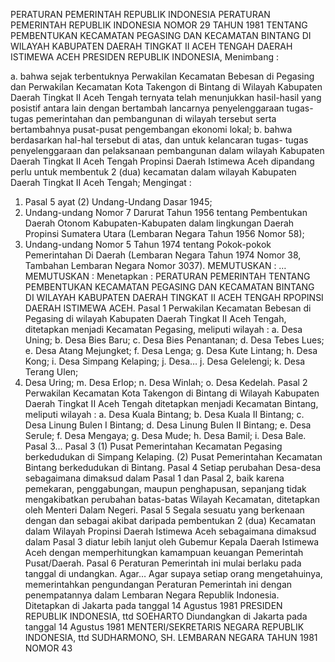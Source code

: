  PERATURAN PEMERINTAH REPUBLIK INDONESIA PERATURAN PEMERINTAH REPUBLIK INDONESIA NOMOR 29 TAHUN 1981 TENTANG PEMBENTUKAN KECAMATAN PEGASING DAN KECAMATAN BINTANG DI WILAYAH KABUPATEN DAERAH TINGKAT II ACEH TENGAH DAERAH ISTIMEWA ACEH PRESIDEN REPUBLIK INDONESIA,
Menimbang :

a. bahwa sejak terbentuknya Perwakilan Kecamatan Bebesan di Pegasing dan Perwakilan Kecamatan Kota Takengon di Bintang di Wilayah Kabupaten Daerah Tingkat II Aceh Tengah ternyata telah menunjukkan hasil-hasil yang posistif antara lain dengan bertambah lancarnya penyelenggaraan tugas-tugas pemerintahan dan pembangunan di wilayah tersebut serta bertambahnya pusat-pusat pengembangan ekonomi lokal;
b. bahwa berdasarkan hal-hal tersebut di atas, dan untuk kelancaran tugas- tugas penyelenggaraan dan pelaksanaan pembangunan dalam wilayah Kabupaten Daerah Tingkat II Aceh Tengah Propinsi Daerah Istimewa Aceh dipandang perlu untuk membentuk 2 (dua) kecamatan dalam wilayah Kabupaten Daerah Tingkat II Aceh Tengah;
Mengingat :

1. Pasal 5 ayat (2) Undang-Undang Dasar 1945;
2. Undang-undang Nomor 7 Darurat Tahun 1956 tentang Pembentukan Daerah Otonom Kabupaten-Kabupaten dalam lingkungan Daerah Propinsi Sumatera Utara (Lembaran Negara Tahun 1956 Nomor 58);
3. Undang-undang Nomor 5 Tahun 1974 tentang Pokok-pokok Pemerintahan Di Daerah (Lembaran Negara Tahun 1974 Nomor 38, Tambahan Lembaran Negara Nomor 3037).
MEMUTUSKAN :
 …
MEMUTUSKAN :
 Menetapkan : PERATURAN PEMERINTAH TENTANG PEMBENTUKAN KECAMATAN PEGASING DAN KECAMATAN BINTANG DI WILAYAH KABUPATEN DAERAH TINGKAT II ACEH TENGAH RPOPINSI DAERAH ISTIMEWA ACEH.
Pasal 1
Perwakilan Kecamatan Bebesan di Pegasing di wilayah Kabupaten Daerah Tingkat II Aceh Tengah, ditetapkan menjadi Kecamatan Pegasing, meliputi wilayah :
a. Desa Uning;
b. Desa Bies Baru;
c. Desa Bies Penantanan;
d. Desa Tebes Lues;
e. Desa Atang Mejungket;
f. Desa Lenga;
g. Desa Kute Lintang;
h. Desa Kong;
i. Desa Simpang Kelaping;
j. Desa… j. Desa Gelelengi;
k. Desa Terang Ulen;
1. Desa Uring;
m. Desa Erlop;
n. Desa Winlah;
o. Desa Kedelah.
Pasal 2
Perwakilan Kecamatan Kota Takengon di Bintang di Wilayah Kabupaten Daerah Tingkat II Aceh Tengah ditetapkan menjadi Kecamatan Bintang, meliputi wilayah :
a. Desa Kuala Bintang;
b. Desa Kuala II Bintang;
c. Desa Linung Bulen I Bintang;
d. Desa Linung Bulen II Bintang;
e. Desa Serule;
f. Desa Mengaya;
g. Desa Mude;
h. Desa Bamil;
i. Desa Bale. Pasal 3…
Pasal 3
(1) Pusat Pemerintahan Kecamatan Pegasing berkedudukan di Simpang Kelaping.
(2) Pusat Pemerintahan Kecamatan Bintang berkedudukan di Bintang.
Pasal 4
Setiap perubahan Desa-desa sebagaimana dimaksud dalam Pasal 1 dan Pasal 2, baik karena pemekaran, penggabungan, maupun penghapusan, sepanjang tidak mengakibatkan perubahan batas-batas Wilayah Kecamatan, ditetapkan oleh Menteri Dalam Negeri.
Pasal 5
Segala sesuatu yang berkenaan dengan dan sebagai akibat daripada pembentukan 2 (dua) Kecamatan dalam Wilayah Propinsi Daerah Istimewa Aceh sebagaimana dimaksud dalam Pasal 3 diatur lebih lanjut oleh Gubemur Kepala Daerah Istimewa Aceh dengan memperhitungkan kamampuan keuangan Pemerintah Pusat/Daerah.
Pasal 6
Peraturan Pemerintah ini mulai berlaku pada tanggal di undangkan. Agar… Agar supaya setiap orang mengetahuinya, memerintahkan pengundangan Peraturan Pemerintah ini dengan penempatannya dalam Lembaran Negara Republik Indonesia. Ditetapkan di Jakarta pada tanggal 14 Agustus 1981 PRESIDEN REPUBLIK INDONESIA, ttd SOEHARTO Diundangkan di Jakarta pada tanggal 14 Agustus 1981 MENTERI/SEKRETARIS NEGARA REPUBLIK INDONESIA, ttd SUDHARMONO, SH. LEMBARAN NEGARA TAHUN 1981 NOMOR 43